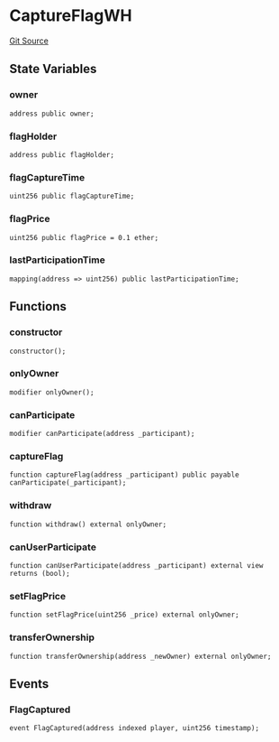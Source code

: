 # CaptureFlagWH
[Git Source](https://github.com-smastropiero/SherryLabs/sherry-contracts/blob/390adef083cf3e2fd6de18cb4a729a02cfd3c226/contracts/examples/wormhole/CaptureFlagWH.sol)


## State Variables
### owner

```solidity
address public owner;
```


### flagHolder

```solidity
address public flagHolder;
```


### flagCaptureTime

```solidity
uint256 public flagCaptureTime;
```


### flagPrice

```solidity
uint256 public flagPrice = 0.1 ether;
```


### lastParticipationTime

```solidity
mapping(address => uint256) public lastParticipationTime;
```


## Functions
### constructor


```solidity
constructor();
```

### onlyOwner


```solidity
modifier onlyOwner();
```

### canParticipate


```solidity
modifier canParticipate(address _participant);
```

### captureFlag


```solidity
function captureFlag(address _participant) public payable canParticipate(_participant);
```

### withdraw


```solidity
function withdraw() external onlyOwner;
```

### canUserParticipate


```solidity
function canUserParticipate(address _participant) external view returns (bool);
```

### setFlagPrice


```solidity
function setFlagPrice(uint256 _price) external onlyOwner;
```

### transferOwnership


```solidity
function transferOwnership(address _newOwner) external onlyOwner;
```

## Events
### FlagCaptured

```solidity
event FlagCaptured(address indexed player, uint256 timestamp);
```

